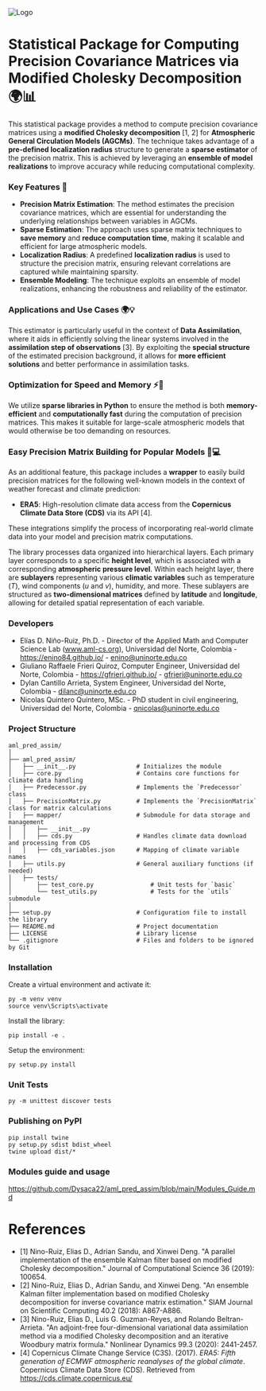 ![Logo](https://aml-cs.github.io/images/logo.jpg)

# Statistical Package for Computing Precision Covariance Matrices via Modified Cholesky Decomposition 🌍📊

This statistical package provides a method to compute precision covariance matrices using a **modified Cholesky decomposition** [1, 2] for **Atmospheric General Circulation Models (AGCMs)**. The technique takes advantage of a **pre-defined localization radius** structure to generate a **sparse estimator** of the precision matrix. This is achieved by leveraging an **ensemble of model realizations** to improve accuracy while reducing computational complexity.

### Key Features 🌟
- **Precision Matrix Estimation**: The method estimates the precision covariance matrices, which are essential for understanding the underlying relationships between variables in AGCMs.
- **Sparse Estimation**: The approach uses sparse matrix techniques to **save memory** and **reduce computation time**, making it scalable and efficient for large atmospheric models.
- **Localization Radius**: A predefined **localization radius** is used to structure the precision matrix, ensuring relevant correlations are captured while maintaining sparsity.
- **Ensemble Modeling**: The technique exploits an ensemble of model realizations, enhancing the robustness and reliability of the estimator.

### Applications and Use Cases 🌍💡
This estimator is particularly useful in the context of **Data Assimilation**, where it aids in efficiently solving the linear systems involved in the **assimilation step of observations** [3]. By exploiting the **special structure** of the estimated precision background, it allows for **more efficient solutions** and better performance in assimilation tasks.

### Optimization for Speed and Memory ⚡💾
We utilize **sparse libraries in Python** to ensure the method is both **memory-efficient** and **computationally fast** during the computation of precision matrices. This makes it suitable for large-scale atmospheric models that would otherwise be too demanding on resources.

### Easy Precision Matrix Building for Popular Models 🔧💻
As an additional feature, this package includes a **wrapper** to easily build precision matrices for the following well-known models in the context of weather forecast and climate prediction:
- **ERA5**: High-resolution climate data access from the **Copernicus Climate Data Store (CDS)** via its API [4].

These integrations simplify the process of incorporating real-world climate data into your model and precision matrix computations.

The library processes data organized into hierarchical layers. Each primary layer corresponds to a specific **height level**, which is associated with a corresponding **atmospheric pressure level**. Within each height layer, there are **sublayers** representing various **climatic variables** such as temperature ($T$), wind components ($u$ and $v$), humidity, and more. These sublayers are structured as **two-dimensional matrices** defined by **latitude** and **longitude**, allowing for detailed spatial representation of each variable.

### Developers
- Elías D. Niño-Ruiz, Ph.D. - Director of the Applied Math and Computer Science Lab (www.aml-cs.org), Universidad del Norte, Colombia - https://enino84.github.io/ - enino@uninorte.edu.co
- Giuliano Raffaele Frieri Quiroz, Computer Engineer, Universidad del Norte, Colombia - https://gfrieri.github.io/ - gfrieri@uninorte.edu.co
- Dylan Cantillo Arrieta, System Engineer, Universidad del Norte, Colombia - dilanc@uninorte.edu.co
- Nicolas Quintero Quintero, MSc. - PhD student in civil engineering, Universidad del Norte, Colombia - qnicolas@uninorte.edu.co

### Project Structure

```
aml_pred_assim/
│
├── aml_pred_assim/
│   ├── __init__.py                 # Initializes the module
│   ├── core.py                     # Contains core functions for climate data handling
│   ├── Predecessor.py              # Implements the `Predecessor` class
│   ├── PrecisionMatrix.py          # Implements the `PrecisionMatrix` class for matrix calculations
│   ├── mapper/                     # Submodule for data storage and management
│   │   ├── __init__.py
│   │   ├── cds.py                  # Handles climate data download and processing from CDS
│   │   ├── cds_variables.json      # Mapping of climate variable names
│   ├── utils.py                    # General auxiliary functions (if needed)
│   ├── tests/
│       ├── test_core.py                # Unit tests for `basic`
│       └── test_utils.py               # Tests for the `utils` submodule
│
├── setup.py                        # Configuration file to install the library
├── README.md                       # Project documentation
├── LICENSE                         # Library license
└── .gitignore                      # Files and folders to be ignored by Git

```

### Installation

Create a  virtual environment and activate it:
```
py -m venv venv
source venv\Scripts\activate
```
Install the library:
```
pip install -e .
```
Setup the environment:
```
py setup.py install
```

### Unit Tests

```
py -m unittest discover tests
```

### Publishing on PyPI

```
pip install twine
py setup.py sdist bdist_wheel
twine upload dist/*
```

### Modules guide and usage

https://github.com/Dysaca22/aml_pred_assim/blob/main/Modules_Guide.md

# References
- [1] Nino-Ruiz, Elias D., Adrian Sandu, and Xinwei Deng. "A parallel implementation of the ensemble Kalman filter based on modified Cholesky decomposition." Journal of Computational Science 36 (2019): 100654.
- [2] Nino-Ruiz, Elias D., Adrian Sandu, and Xinwei Deng. "An ensemble Kalman filter implementation based on modified Cholesky decomposition for inverse covariance matrix estimation." SIAM Journal on Scientific Computing 40.2 (2018): A867-A886.
- [3] Nino-Ruiz, Elias D., Luis G. Guzman-Reyes, and Rolando Beltran-Arrieta. "An adjoint-free four-dimensional variational data assimilation method via a modified Cholesky decomposition and an iterative Woodbury matrix formula." Nonlinear Dynamics 99.3 (2020): 2441-2457.
- [4] Copernicus Climate Change Service (C3S). (2017). *ERA5: Fifth generation of ECMWF atmospheric reanalyses of the global climate*. Copernicus Climate Data Store (CDS). Retrieved from https://cds.climate.copernicus.eu/


